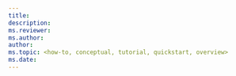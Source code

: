 ```yaml
---
title:
description:
ms.reviewer:
ms.author:
author:
ms.topic: <how-to, conceptual, tutorial, quickstart, overview> 
ms.date: 
---
```

